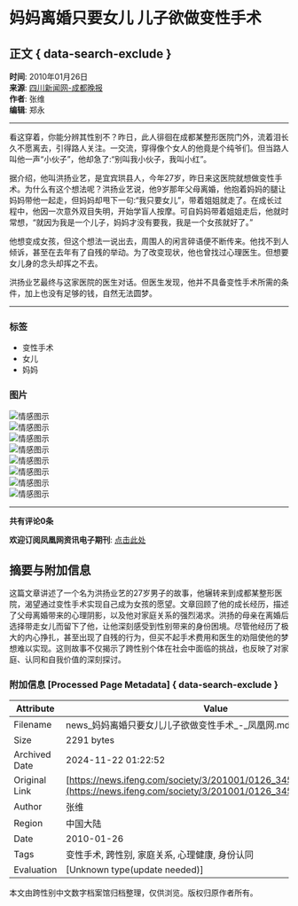 # 妈妈离婚只要女儿 儿子欲做变性手术

## 正文 { data-search-exclude }


**时间**: 2010年01月26日  
**来源**: [四川新闻网-成都晚报](http://www.cdwb.com.cn/html/2010-01/26/content_818880.htm)  
**作者**: 张维  
**编辑**: 郑永  

---

看这穿着，你能分辨其性别不？昨日，此人徘徊在成都某整形医院门外，流着泪长久不愿离去，引得路人关注。一交流，穿得像个女人的他竟是个纯爷们。但当路人叫他一声“小伙子”，他却急了:“别叫我小伙子，我叫小红”。

据介绍，他叫洪扬业艺，是宜宾珙县人，今年27岁，昨日来这医院就想做变性手术。为什么有这个想法呢？洪扬业艺说，他9岁那年父母离婚，他抱着妈妈的腿让妈妈带他一起走，但妈妈却甩下一句:“我只要女儿”，带着姐姐就走了。在成长过程中，他因一次意外双目失明，开始学盲人按摩。可自妈妈带着姐姐走后，他就时常想，“就因为我是一个儿子，妈妈才没有要我，我是一个女孩就好了。”

他想变成女孩，但这个想法一说出去，周围人的闲言碎语便不断传来。他找不到人倾诉，甚至在去年有了自残的举动。为了改变现状，他也曾找过心理医生。但想要女儿身的念头却挥之不去。

洪扬业艺最终与这家医院的医生对话。但医生发现，他并不具备变性手术所需的条件，加上也没有足够的钱，自然无法圆梦。

---

### 标签
- 变性手术
- 女儿
- 妈妈

### 图片
![情感图示](http://img.ifeng.com/tres/appres/images/mood/motion_01.gif)  
![情感图示](http://img.ifeng.com/tres/appres/images/mood/motion_02.gif)  
![情感图示](http://img.ifeng.com/tres/appres/images/mood/motion_03.gif)  
![情感图示](http://img.ifeng.com/tres/appres/images/mood/motion_04.gif)  
![情感图示](http://img.ifeng.com/tres/appres/images/mood/motion_05.gif)  
![情感图示](http://img.ifeng.com/tres/appres/images/mood/motion_06.gif)  
![情感图示](http://img.ifeng.com/tres/appres/images/mood/motion_07.gif)  
![情感图示](http://img.ifeng.com/tres/appres/images/mood/motion_08.gif)  

---

**共有评论0条**  

**欢迎订阅凤凰网资讯电子期刊**: [点击此处](http://news.ifeng.com/edm/)

## 摘要与附加信息

<!-- tcd_abstract -->
这篇文章讲述了一个名为洪扬业艺的27岁男子的故事，他辗转来到成都某整形医院，渴望通过变性手术实现自己成为女孩的愿望。文章回顾了他的成长经历，描述了父母离婚带来的心理阴影，以及他对家庭关系的强烈渴求。洪扬的母亲在离婚后选择带走女儿而留下了他，让他深刻感受到性别带来的身份困境。尽管他经历了极大的内心挣扎，甚至出现了自残的行为，但买不起手术费用和医生的劝阻使他的梦想难以实现。这则故事不仅揭示了跨性别个体在社会中面临的挑战，也反映了对家庭、认同和自我价值的深刻探讨。
<!-- tcd_abstract_end -->

### 附加信息 [Processed Page Metadata] { data-search-exclude }

| Attribute       | Value                                  |
|-----------------|----------------------------------------|
| Filename        | news_妈妈离婚只要女儿儿子欲做变性手术_-_凤凰网.md                             |
| Size            | 2291 bytes                           |
| Archived Date   | 2024-11-22 01:22:52                             |
| Original Link   | [https://news.ifeng.com/society/3/201001/0126_345_1525240.shtml](https://news.ifeng.com/society/3/201001/0126_345_1525240.shtml)                       |
| Author          | 张维                               |
| Region          | 中国大陆                               |
| Date            | 2010-01-26                                 |
| Tags            | 变性手术, 跨性别, 家庭关系, 心理健康, 身份认同                                 |
| Evaluation            | [Unknown type(update needed)]                                 |
<!-- tcd_table_end -->

本文由跨性别中文数字档案馆归档整理，仅供浏览。版权归原作者所有。

